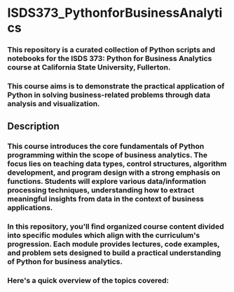 # ISDS373_PythonforBusinessAnalytics

### This repository is a curated collection of Python scripts and notebooks for the ISDS 373: Python for Business Analytics course at California State University, Fullerton. 
### This course aims is to demonstrate the practical application of Python in solving business-related problems through data analysis and visualization.

## Description

### This course introduces the core fundamentals of Python programming within the scope of business analytics. The focus lies on teaching data types, control structures, algorithm development, and program design with a strong emphasis on functions. Students will explore various data/information processing techniques, understanding how to extract meaningful insights from data in the context of business applications.

### In this repository, you'll find organized course content divided into specific modules which align with the curriculum's progression. Each module provides lectures, code examples, and problem sets designed to build a practical understanding of Python for business analytics.

### Here's a quick overview of the topics covered:
